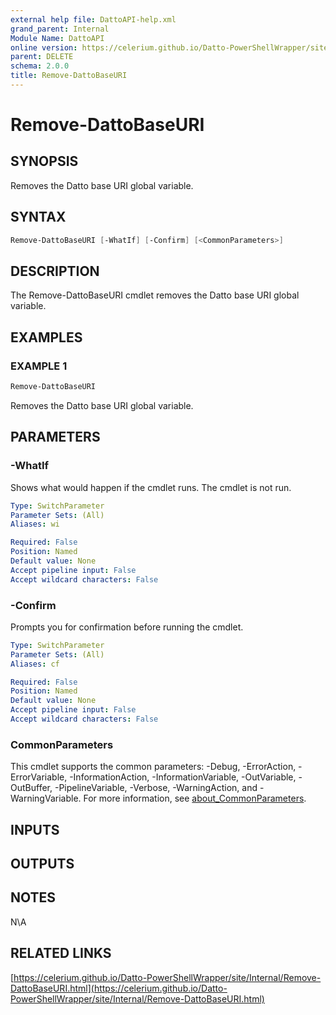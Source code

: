 ```yaml
---
external help file: DattoAPI-help.xml
grand_parent: Internal
Module Name: DattoAPI
online version: https://celerium.github.io/Datto-PowerShellWrapper/site/Internal/Remove-DattoBaseURI.html
parent: DELETE
schema: 2.0.0
title: Remove-DattoBaseURI
---
```


# Remove-DattoBaseURI

## SYNOPSIS
Removes the Datto base URI global variable.

## SYNTAX

```powershell
Remove-DattoBaseURI [-WhatIf] [-Confirm] [<CommonParameters>]
```

## DESCRIPTION
The Remove-DattoBaseURI cmdlet removes the Datto base URI global variable.

## EXAMPLES

### EXAMPLE 1
```powershell
Remove-DattoBaseURI
```

Removes the Datto base URI global variable.

## PARAMETERS

### -WhatIf
Shows what would happen if the cmdlet runs.
The cmdlet is not run.

```yaml
Type: SwitchParameter
Parameter Sets: (All)
Aliases: wi

Required: False
Position: Named
Default value: None
Accept pipeline input: False
Accept wildcard characters: False
```

### -Confirm
Prompts you for confirmation before running the cmdlet.

```yaml
Type: SwitchParameter
Parameter Sets: (All)
Aliases: cf

Required: False
Position: Named
Default value: None
Accept pipeline input: False
Accept wildcard characters: False
```

### CommonParameters
This cmdlet supports the common parameters: -Debug, -ErrorAction, -ErrorVariable, -InformationAction, -InformationVariable, -OutVariable, -OutBuffer, -PipelineVariable, -Verbose, -WarningAction, and -WarningVariable. For more information, see [about_CommonParameters](http://go.microsoft.com/fwlink/?LinkID=113216).

## INPUTS

## OUTPUTS

## NOTES
N\A

## RELATED LINKS

[https://celerium.github.io/Datto-PowerShellWrapper/site/Internal/Remove-DattoBaseURI.html](https://celerium.github.io/Datto-PowerShellWrapper/site/Internal/Remove-DattoBaseURI.html)

